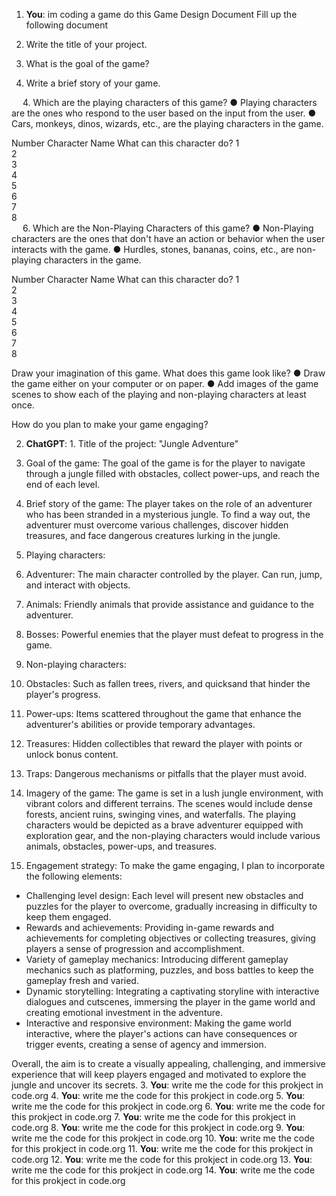 1. **You**: im coding a game do this Game Design Document
Fill up the following document 

 


1.	Write the title of your project.

 


2.	What is the goal of the game? 

 


3.	Write a brief story of your game.

 

 

 


 
4.	Which are the playing characters of this game? 
●	Playing characters are the ones who respond to the user based on the input from the user.
●	Cars, monkeys, dinos, wizards, etc., are the playing characters in the game.  

Number	Character Name	What can this character do?
1		
2		
3		
4		
5		
6		
7		
8		
 
6.	Which are the Non-Playing Characters of this game?
●	Non-Playing characters are the ones that don't have an action or behavior when the user interacts with the game.
●	Hurdles, stones, bananas, coins, etc., are non-playing characters in the game.   

Number	Character Name	What can this character do?
1		
2		
3		
4		
5		
6		
7		
8		


Draw your imagination of this game. What does this game look like?
●	Draw the game either on your computer or on paper. 
●	Add images of the game scenes to show each of the playing and non-playing characters at least once.  

 
 
 
 

How do you plan to make your game engaging? 
    


2. **ChatGPT**: 1. Title of the project: "Jungle Adventure"

2. Goal of the game: The goal of the game is for the player to navigate through a jungle filled with obstacles, collect power-ups, and reach the end of each level.

3. Brief story of the game: The player takes on the role of an adventurer who has been stranded in a mysterious jungle. To find a way out, the adventurer must overcome various challenges, discover hidden treasures, and face dangerous creatures lurking in the jungle.

4. Playing characters:
1. Adventurer: The main character controlled by the player. Can run, jump, and interact with objects.
2. Animals: Friendly animals that provide assistance and guidance to the adventurer.
3. Bosses: Powerful enemies that the player must defeat to progress in the game.

5. Non-playing characters:
1. Obstacles: Such as fallen trees, rivers, and quicksand that hinder the player's progress.
2. Power-ups: Items scattered throughout the game that enhance the adventurer's abilities or provide temporary advantages.
3. Treasures: Hidden collectibles that reward the player with points or unlock bonus content.
4. Traps: Dangerous mechanisms or pitfalls that the player must avoid.

6. Imagery of the game: The game is set in a lush jungle environment, with vibrant colors and different terrains. The scenes would include dense forests, ancient ruins, swinging vines, and waterfalls. The playing characters would be depicted as a brave adventurer equipped with exploration gear, and the non-playing characters would include various animals, obstacles, power-ups, and treasures.

7. Engagement strategy: To make the game engaging, I plan to incorporate the following elements:
- Challenging level design: Each level will present new obstacles and puzzles for the player to overcome, gradually increasing in difficulty to keep them engaged.
- Rewards and achievements: Providing in-game rewards and achievements for completing objectives or collecting treasures, giving players a sense of progression and accomplishment.
- Variety of gameplay mechanics: Introducing different gameplay mechanics such as platforming, puzzles, and boss battles to keep the gameplay fresh and varied.
- Dynamic storytelling: Integrating a captivating storyline with interactive dialogues and cutscenes, immersing the player in the game world and creating emotional investment in the adventure.
- Interactive and responsive environment: Making the game world interactive, where the player's actions can have consequences or trigger events, creating a sense of agency and immersion.

Overall, the aim is to create a visually appealing, challenging, and immersive experience that will keep players engaged and motivated to explore the jungle and uncover its secrets.
3. **You**: write me the code for this prokject in code.org 
4. **You**: write me the code for this prokject in code.org 
5. **You**: write me the code for this prokject in code.org 
6. **You**: write me the code for this prokject in code.org 
7. **You**: write me the code for this prokject in code.org 
8. **You**: write me the code for this prokject in code.org 
9. **You**: write me the code for this prokject in code.org 
10. **You**: write me the code for this prokject in code.org 
11. **You**: write me the code for this prokject in code.org 
12. **You**: write me the code for this prokject in code.org 
13. **You**: write me the code for this prokject in code.org 
14. **You**: write me the code for this prokject in code.org 